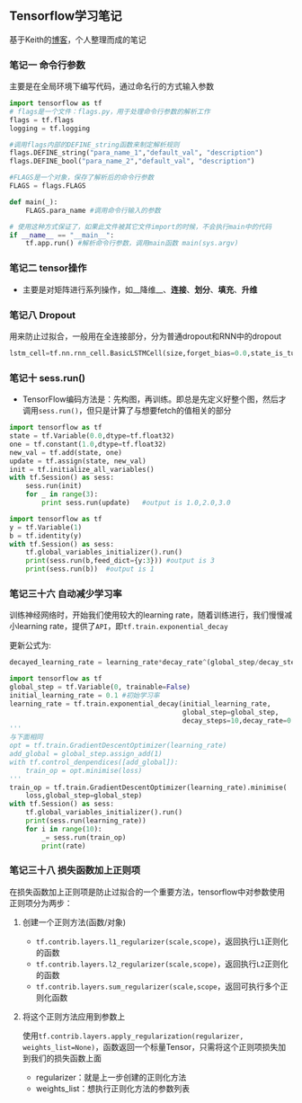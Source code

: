 ## Tensorflow学习笔记

基于Keith的[博客](https://blog.csdn.net/column/details/13300.html?&page=3)，个人整理而成的笔记

###  笔记一 命令行参数

主要是在全局环境下编写代码，通过命名行的方式输入参数

~~~python
import tensorflow as tf
# flags是一个文件：flags.py，用于处理命令行参数的解析工作
flags = tf.flags 
logging = tf.logging

#调用flags内部的DEFINE_string函数来制定解析规则
flags.DEFINE_string("para_name_1","default_val", "description")
flags.DEFINE_bool("para_name_2","default_val", "description")

#FLAGS是一个对象，保存了解析后的命令行参数
FLAGS = flags.FLAGS

def main(_):
    FLAGS.para_name #调用命令行输入的参数

# 使用这种方式保证了，如果此文件被其它文件import的时候，不会执行main中的代码
if __name__ == "__main__": 
    tf.app.run() #解析命令行参数，调用main函数 main(sys.argv)
~~~

### 笔记二 tensor操作

- 主要是对矩阵进行系列操作，如__降维__、__连接__、__划分__、__填充__、__升维__

### 笔记八 Dropout

用来防止过拟合，一般用在全连接部分，分为普通dropout和RNN中的dropout

~~~python
lstm_cell=tf.nn.rnn_cell.BasicLSTMCell(size,forget_bias=0.0,state_is_tuple=True)lstm_cell = tf.nn.rnn_cell.DropoutWrapper(lstm_cell, output_keep_prob=0.5)
~~~

### 笔记十 sess.run()

- TensorFlow编码方法是：先构图，再训练。即总是先定义好整个图，然后才调用`sess.run()`，但只是计算了与想要fetch的值相关的部分

~~~python
import tensorflow as tf
state = tf.Variable(0.0,dtype=tf.float32)
one = tf.constant(1.0,dtype=tf.float32)
new_val = tf.add(state, one)
update = tf.assign(state, new_val)
init = tf.initialize_all_variables()
with tf.Session() as sess:
    sess.run(init)
    for _ in range(3):
        print sess.run(update)   #output is 1.0,2.0,3.0
~~~

~~~python
import tensorflow as tf
y = tf.Variable(1)
b = tf.identity(y)
with tf.Session() as sess:
    tf.global_variables_initializer().run()
    print(sess.run(b,feed_dict={y:3})) #output is 3
    print(sess.run(b))  #output is 1
~~~

### 笔记三十六 自动减少学习率

训练神经网络时，开始我们使用较大的learning rate，随着训练进行，我们慢慢减小learning rate，提供了`API`，即`tf.train.exponential_decay`

更新公式为:

```python
decayed_learning_rate = learning_rate*decay_rate^(global_step/decay_steps)
```

~~~python
import tensorflow as tf
global_step = tf.Variable(0, trainable=False)
initial_learning_rate = 0.1 #初始学习率
learning_rate = tf.train.exponential_decay(initial_learning_rate,
                                           global_step=global_step,
                                           decay_steps=10,decay_rate=0.9)
'''
与下面相同
opt = tf.train.GradientDescentOptimizer(learning_rate)
add_global = global_step.assign_add(1)
with tf.control_denpendices([add_global]):
    train_op = opt.minimise(loss)
'''
train_op = tf.train.GradientDescentOptimizer(learning_rate).minimise(
    loss,global_step=global_step)
with tf.Session() as sess:
    tf.global_variables_initializer().run()
    print(sess.run(learning_rate))
    for i in range(10):
        _= sess.run(train_op)
        print(rate)
~~~

### 笔记三十八 损失函数加上正则项

在损失函数加上正则项是防止过拟合的一个重要方法，tensorflow中对参数使用正则项分为两步：

1. 创建一个正则方法(函数/对象)

   - `tf.contrib.layers.l1_regularizer(scale,scope)`，返回执行`L1`正则化的函数
   - `tf.contrib.layers.l2_regularizer(scale,scope)`，返回执行`L2`正则化的函数
   - `tf.contrib.layers.sum_regularizer(scale,scope`，返回可执行多个正则化函数

2. 将这个正则方法应用到参数上

   使用`tf.contrib.layers.apply_regularization(regularizer, weights_list=None)`，函数返回一个标量Tensor，只需将这个正则项损失加到我们的损失函数上面

   - regularizer：就是上一步创建的正则化方法
   - weights_list：想执行正则化方法的参数列表







